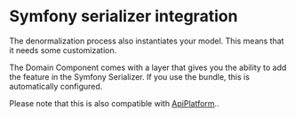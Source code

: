 Symfony serializer integration
===

The denormalization process also instantiates your model. This means that it needs some customization.

The Domain Component comes with a layer that gives you the ability to add the feature in the Symfony Serializer. If you use the bundle, this is automatically configured.

Please note that this is also compatible with [ApiPlatform](https://github.com/api-platform/api-platform)..
